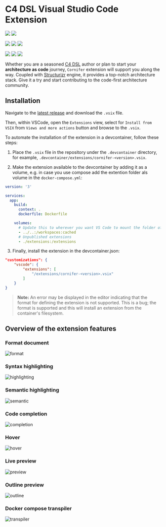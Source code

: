 # C4 DSL Visual Studio Code Extension

![](https://img.shields.io/badge/last_updated-may_2024-0c7cba)
![](https://img.shields.io/badge/vsix-v0.30.0-ef8d22)

![](https://img.shields.io/badge/publisher-rvr06-fcc438)
![](https://img.shields.io/badge/chat-on_github_issue-19967d)
![](https://img.shields.io/badge/contributions-welcome-834187)

![](https://img.shields.io/badge/build-passing-7ab648)
![](https://img.shields.io/badge/features-8-de5f85)
![](https://img.shields.io/badge/known_issues-0-c92d39)

Whether you are a seasoned [C4 DSL](https://docs.structurizr.com/dsl/language) author or plan to start your **architecture as code** journey, `Cornifer` extension will support you along the way. Coupled with [Structurizr](https://structurizr.com/) engine, it provides a top-notch architecture stack. Give it a try and start contributing to the code-first architecture community.

## Installation

Navigate to the [latest release](https://github.com/rvr06/cornifer/releases/latest) and download the `.vsix` file. 

Then, within VSCode, open the `Extensions` view, select for `Install from VSIX` from `Views and more actions` button and browse to the `.vsix`.

To automate the installation of the extension in a devcontainer, follow these steps:

1. Place the `.vsix` file in the repository under the `.devcontainer` directory, for example, `.devcontainer/extensions/cornifer-<version>.vsix`.

2. Make the extension available to the devcontainer by adding it as a volume, e.g. in case you use compose add the extention folder als volume in the `docker-compose.yml`:

```yaml
version: '3'

services:
  app:
    build: 
      context: .
      dockerfile: Dockerfile

    volumes:
      # Update this to wherever you want VS Code to mount the folder of your project
      - ../..:/workspaces:cached
      # Unpublished extensions
      - ./extensions:/extensions
```

3. Finally, install the extension in the devcontainer.json:

```json
"customizations": {
    "vscode": {    
        "extensions": [
            "/extensions/cornifer-<version>.vsix"
        ]
    }
}
```

> **Note:** An error may be displayed in the editor indicating that the format for defining the extension is not supported. This is a bug; the format is supported and this will install an extension from the container's filesystem.


## Overview of the extension features

### Format document

<img 
    alt="format"
    src="https://rvr06.github.io/cornifer/docs/features/format/format.gif" />

### Syntax highlighting

<img 
    alt="highlighting"
    src="https://rvr06.github.io/cornifer/docs/features/highlighting/highlighting.gif" />

### Semantic highlighting

<img 
    alt="semantic"
    src="https://rvr06.github.io/cornifer/docs/features/semantic/semantic.gif" />

### Code completion

<img 
    alt="completion"
    src="https://rvr06.github.io/cornifer/docs/features/intellisense/intellisense.gif" />

### Hover

<img 
    alt="hover"
    src="https://rvr06.github.io/cornifer/docs/features/hover/hover.png" />

### Live preview

<img 
    alt="preview"
    src="https://rvr06.github.io/cornifer/docs/features/preview/preview.png" />

### Outline preview

![outline](https://rvr06.github.io/cornifer/docs/features/breadcrumb/breadcrumb.png)

### Docker compose transpiler

![transpiler](https://rvr06.github.io/cornifer/docs/features/transpiler/transpiler.png)
